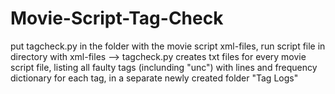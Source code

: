 # Movie-Script-Tag-Check

put tagcheck.py in the folder with the movie script xml-files, run script file in directory with xml-files --> tagcheck.py creates txt files for every movie script file, listing all faulty tags (inclunding "unc") with lines and frequency dictionary for each tag, in a separate newly created folder "Tag Logs" 